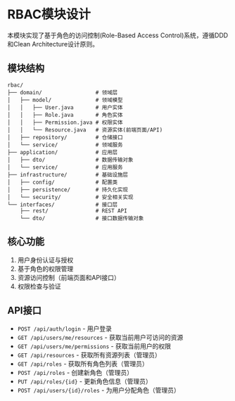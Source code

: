 # RBAC模块设计

本模块实现了基于角色的访问控制(Role-Based Access Control)系统，遵循DDD和Clean Architecture设计原则。

## 模块结构

```
rbac/
├── domain/                 # 领域层
│   ├── model/              # 领域模型
│   │   ├── User.java       # 用户实体
│   │   ├── Role.java       # 角色实体
│   │   ├── Permission.java # 权限实体
│   │   └── Resource.java   # 资源实体(前端页面/API)
│   ├── repository/         # 仓储接口
│   └── service/            # 领域服务
├── application/            # 应用层
│   ├── dto/                # 数据传输对象
│   └── service/            # 应用服务
├── infrastructure/         # 基础设施层
│   ├── config/             # 配置类
│   ├── persistence/        # 持久化实现
│   └── security/           # 安全相关实现
└── interfaces/             # 接口层
    ├── rest/               # REST API
    └── dto/                # 接口数据传输对象
```

## 核心功能

1. 用户身份认证与授权
2. 基于角色的权限管理
3. 资源访问控制（前端页面和API接口）
4. 权限检查与验证

## API接口

- `POST /api/auth/login` - 用户登录
- `GET /api/users/me/resources` - 获取当前用户可访问的资源
- `GET /api/users/me/permissions` - 获取当前用户的权限
- `GET /api/resources` - 获取所有资源列表（管理员）
- `GET /api/roles` - 获取所有角色列表（管理员）
- `POST /api/roles` - 创建新角色（管理员）
- `PUT /api/roles/{id}` - 更新角色信息（管理员）
- `POST /api/users/{id}/roles` - 为用户分配角色（管理员）
